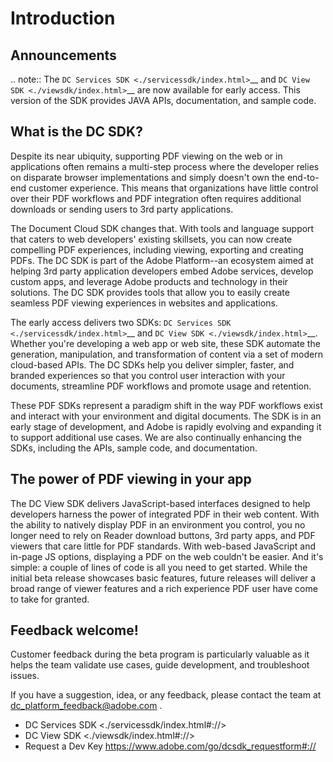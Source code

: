 # Introduction

## Announcements

.. note:: The `DC Services SDK <./servicessdk/index.html>`__ and `DC View SDK <./viewsdk/index.html>`__ are now available for early access. This version of the SDK provides JAVA APIs, documentation, and sample code.  

## What is the DC SDK?

Despite its near ubiquity, supporting PDF viewing on the web or in applications often remains a multi-step process where the developer relies on disparate browser implementations and simply doesn't own the end-to-end customer experience. This means that organizations have little control over their PDF workflows and PDF integration often requires additional downloads or sending users to 3rd party applications. 

The Document Cloud SDK changes that. With tools and language support that caters to web developers' existing skillsets, you can now create compelling PDF experiences, including viewing, exporting and creating PDFs. The DC SDK is part of the Adobe Platform--an ecosystem aimed at helping 3rd party application developers embed Adobe services, develop custom apps, and leverage Adobe products and technology in their solutions. The DC SDK provides tools that allow you to easily create seamless PDF viewing experiences in websites and applications. 

The early access delivers two SDKs: `DC Services SDK <./servicessdk/index.html>`__ and `DC View SDK <./viewsdk/index.html>`__.  Whether you're developing a web app or web site, these SDK automate the generation, manipulation, and transformation of content via a set of modern cloud-based APIs. The DC SDKs help you deliver simpler, faster, and branded experiences so that you control user interaction with your documents, streamline PDF workflows and promote usage and retention. 

These PDF SDKs represent a paradigm shift in the way PDF workflows exist and interact with your environment and digital documents. The SDK is in an early stage of development, and Adobe is rapidly evolving and expanding it to support additional use cases. We are also continually enhancing the SDKs, including the APIs, sample code, and documentation.

## The power of PDF viewing in your app 

The DC View SDK delivers JavaScript-based interfaces designed to help developers harness the power of integrated PDF in their web content. With the ability to natively display PDF in an environment you control, you no longer need to rely on Reader download buttons, 3rd party apps, and PDF viewers that care little for PDF standards. With web-based JavaScript and in-page JS options, displaying a PDF on the web couldn't be easier. And it's simple: a couple of lines of code is all you need to get started. While the initial beta release showcases basic features, future releases will deliver a broad range of viewer features and a rich experience PDF user have come to take for granted. 

## Feedback welcome!

Customer feedback during the beta program is particularly valuable as it helps the team validate use cases, guide development, and troubleshoot issues. 

If you have a suggestion, idea, or any feedback, please contact the team at dc_platform_feedback@adobe.com .


* DC Services SDK <./servicessdk/index.html#://>
* DC View SDK <./viewsdk/index.html#://>
* Request a Dev Key <https://www.adobe.com/go/dcsdk_requestform#://>
